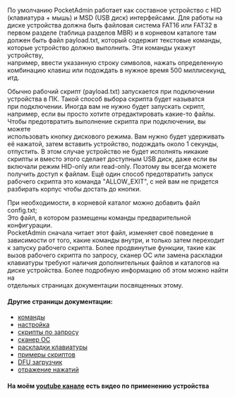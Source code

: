 По умолчанию PocketAdmin работает как составное устройство с HID  
(клавиатура + мышь) и MSD (USB диск) интерфейсами. Для работы на  
диске устройства должна быть файловая система FAT16 или FAT32 в  
первом разделе (таблица разделов MBR) и в корневом каталоге там  
должен быть файл payload.txt, который содержит текстовые команды,  
которые устройство должно выполнить. Эти команды укажут устройству,  
например, ввести указанную строку символов, нажать определенную  
комбинацию клавиш или подождать в нужное время 500 миллисекунд, итд.  
  
Обычно рабочий скрипт (payload.txt) запускается при подключении  
устройства в ПК. Такой способ выбора скрипта будет называтся  
при подключении. Иногда вам не нужно будет запускать скрипт,  
например, если вы просто хотите отредактировать какие-то файлы.  
Чтобы предотвратить выполнение скрипта при подключении, вы можете  
использовать кнопку дискового режима. Вам нужно будет удерживать  
её нажатой, затем вставить устройство, подождать около 1 секунды,  
отпустить. В этом случае устройство не будет исполнять никакие  
скрипты и вместо этого сделает доступным USB диск, даже если вы  
включали режим HID-only или read-only. Поэтому вы всегда можете  
получить доступ к файлам. Ещё один способ предотвратить запуск  
рабочего скрипта это команда "ALLOW_EXIT", с ней вам не придется  
разбирать корпус чтобы достать до кнопки.  
  
При необходимости, в корневой каталог можно добавить файл config.txt;  
Это файл, в котором размещены команды предварительной конфигурации.  
PocketAdmin сначала читает этот файл, изменяет своё поведение в  
зависимости от того, какие команды внутри, и только затем переходит  
к запуску рабочего скрипта. Более продвинутые функции, такие как  
вызов рабочего скрипта по запросу, сканер ОС или замена раскладки  
клавиатуры требуют наличия дополнительных файлов и каталогов на  
диске устройства. Более подробную информацию об этом можно найти на  
отдельных страницах документации посвященных этому.  
  
#### Другие страницы документации:  
* [команды](https://github.com/krakrukra/PocketAdmin/blob/master/extra/wiki/rus/commands.md)  
* [настройка](https://github.com/krakrukra/PocketAdmin/blob/master/extra/wiki/rus/configuration.md)  
* [скрипты по запросу](https://github.com/krakrukra/PocketAdmin/blob/master/extra/wiki/rus/ondemand.md)  
* [сканер ОС](https://github.com/krakrukra/PocketAdmin/blob/master/extra/wiki/rus/fingerprinter.md)  
* [раскладки клавиатуры](https://github.com/krakrukra/PocketAdmin/blob/master/extra/wiki/rus/layouts.md)  
* [примеры скриптов](https://github.com/krakrukra/PocketAdmin/blob/master/extra/wiki/rus/examples.md)  
* [DFU загрузчик](https://github.com/krakrukra/PocketAdmin/blob/master/extra/wiki/rus/bootloader.md)  
* [отражение нажатий](https://github.com/krakrukra/PocketAdmin/blob/master/extra/wiki/rus/keyreflect.md)  
  
#### На моём [youtube канале](https://www.youtube.com/channel/UC8HZCV1vNmZvp7ci1vNmj7g) есть видео по применению устройства  
  